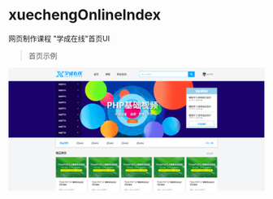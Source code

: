 # xuechengOnlineIndex
网页制作课程 "学成在线"首页UI
>首页示例 <br>

![首页示例图](https://github.com/Fjaxzhy/xuechengOnlineIndex/blob/main/%E9%A6%96%E9%A1%B5%E7%A4%BA%E4%BE%8B.PNG)
